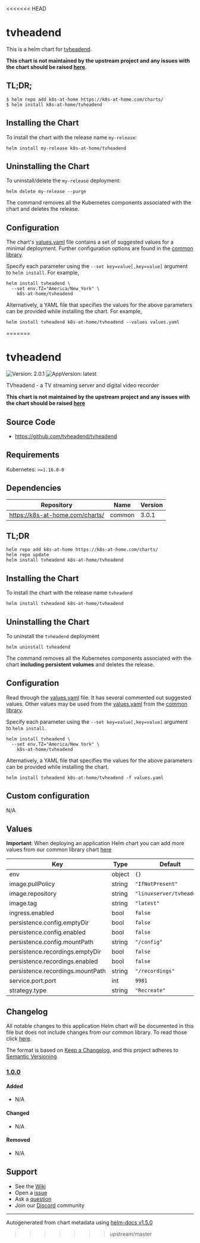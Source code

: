 <<<<<<< HEAD
# tvheadend

This is a helm chart for [tvheadend](https://github.com/tvheadend/tvheadend).

**This chart is not maintained by the upstream project and any issues with the chart should be raised [here](https://github.com/k8s-at-home/charts/issues/new/choose).**

## TL;DR;

```shell
$ helm repo add k8s-at-home https://k8s-at-home.com/charts/
$ helm install k8s-at-home/tvheadend
```

## Installing the Chart

To install the chart with the release name `my-release`:

```console
helm install my-release k8s-at-home/tvheadend
```

## Uninstalling the Chart

To uninstall/delete the `my-release` deployment:

```console
helm delete my-release --purge
```
The command removes all the Kubernetes components associated with the chart and deletes the release.

## Configuration
The chart's [values.yaml](https://github.com/k8s-at-home/charts/blob/master/charts/tvheadend/values.yaml) file contains a set of suggested values for a minimal deployment. Further configuration options are found in the [common library](https://github.com/k8s-at-home/charts/blob/master/charts/common/values.yaml).

Specify each parameter using the `--set key=value[,key=value]` argument to `helm install`. For example,
```console
helm install tvheadend \
  --set env.TZ="America/New_York" \
    k8s-at-home/tvheadend
```
Alternatively, a YAML file that specifies the values for the above parameters can be provided while installing the chart. For example,
```console
helm install tvheadend k8s-at-home/tvheadend --values values.yaml
```
=======
# tvheadend

![Version: 2.0.1](https://img.shields.io/badge/Version-2.0.1-informational?style=flat-square) ![AppVersion: latest](https://img.shields.io/badge/AppVersion-latest-informational?style=flat-square)

TVheadend - a TV streaming server and digital video recorder

**This chart is not maintained by the upstream project and any issues with the chart should be raised [here](https://github.com/k8s-at-home/charts/issues/new/choose)**

## Source Code

* <https://github.com/tvheadend/tvheadend>

## Requirements

Kubernetes: `>=1.16.0-0`

## Dependencies

| Repository | Name | Version |
|------------|------|---------|
| https://k8s-at-home.com/charts/ | common | 3.0.1 |

## TL;DR

```console
helm repo add k8s-at-home https://k8s-at-home.com/charts/
helm repo update
helm install tvheadend k8s-at-home/tvheadend
```

## Installing the Chart

To install the chart with the release name `tvheadend`

```console
helm install tvheadend k8s-at-home/tvheadend
```

## Uninstalling the Chart

To uninstall the `tvheadend` deployment

```console
helm uninstall tvheadend
```

The command removes all the Kubernetes components associated with the chart **including persistent volumes** and deletes the release.

## Configuration

Read through the [values.yaml](./values.yaml) file. It has several commented out suggested values.
Other values may be used from the [values.yaml](../common/values.yaml) from the [common library](../common).

Specify each parameter using the `--set key=value[,key=value]` argument to `helm install`.

```console
helm install tvheadend \
  --set env.TZ="America/New York" \
    k8s-at-home/tvheadend
```

Alternatively, a YAML file that specifies the values for the above parameters can be provided while installing the chart.

```console
helm install tvheadend k8s-at-home/tvheadend -f values.yaml
```

## Custom configuration

N/A

## Values

**Important**: When deploying an application Helm chart you can add more values from our common library chart [here](https://github.com/k8s-at-home/charts/tree/master/charts/common/)

| Key | Type | Default | Description |
|-----|------|---------|-------------|
| env | object | `{}` |  |
| image.pullPolicy | string | `"IfNotPresent"` |  |
| image.repository | string | `"linuxserver/tvheadend"` |  |
| image.tag | string | `"latest"` |  |
| ingress.enabled | bool | `false` |  |
| persistence.config.emptyDir | bool | `false` |  |
| persistence.config.enabled | bool | `false` |  |
| persistence.config.mountPath | string | `"/config"` |  |
| persistence.recordings.emptyDir | bool | `false` |  |
| persistence.recordings.enabled | bool | `false` |  |
| persistence.recordings.mountPath | string | `"/recordings"` |  |
| service.port.port | int | `9981` |  |
| strategy.type | string | `"Recreate"` |  |

## Changelog

All notable changes to this application Helm chart will be documented in this file but does not include changes from our common library. To read those click [here](https://github.com/k8s-at-home/charts/tree/master/charts/common/README.md#Changelog).

The format is based on [Keep a Changelog](https://keepachangelog.com/en/1.0.0/), and this project adheres to [Semantic Versioning](https://semver.org/spec/v2.0.0.html).

### [1.0.0]

#### Added

- N/A

#### Changed

- N/A

#### Removed

- N/A

[1.0.0]: #1.0.0

## Support

- See the [Wiki](https://github.com/k8s-at-home/charts/wiki)
- Open a [issue](https://github.com/k8s-at-home/charts/issues/new/choose)
- Ask a [question](https://github.com/k8s-at-home/charts/discussions)
- Join our [Discord](https://discord.gg/sTMX7Vh) community

----------------------------------------------
Autogenerated from chart metadata using [helm-docs v1.5.0](https://github.com/norwoodj/helm-docs/releases/v1.5.0)
>>>>>>> upstream/master
